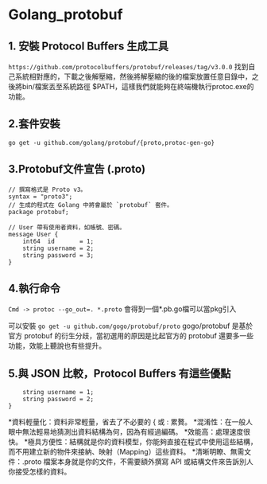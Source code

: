 # Golang_protobuf
## 1. 安裝 Protocol Buffers 生成工具
```https://github.com/protocolbuffers/protobuf/releases/tag/v3.0.0```
找到自己系統相對應的，下載之後解壓縮，然後將解壓縮的後的檔案放置任意目錄中，之後將bin/檔案丟至系統路徑 $PATH，這樣我們就能夠在終端機執行protoc.exe的功能。
## 2.套件安裝
```go get -u github.com/golang/protobuf/{proto,protoc-gen-go}```

## 3.Protobuf文件宣告 (.proto)
```
// 撰寫格式是 Proto v3。
syntax = "proto3";  
// 生成的程式在 Golang 中將會屬於 `protobuf` 套件。
package protobuf;

// User 帶有使用者資料，如帳號、密碼。
message User {  
    int64  id       = 1;
    string username = 2;
    string password = 3;
}
```

## 4.執行命令
```Cmd -> protoc --go_out=. *.proto```
會得到一個*.pb.go檔可以當pkg引入

可以安裝
```go get -u github.com/gogo/protobuf/proto```
gogo/protobuf 是基於官方 protobuf 的衍生分歧，當初選用的原因是比起官方的 protobuf 還要多一些功能，效能上聽說也有些提升。

## 5.與 JSON 比較，Protocol Buffers 有這些優點

```message User {  
    string username = 1;
    string password = 2;
}
```
*資料輕量化：資料非常輕量，省去了不必要的 { 或 : 累贅。
*混淆性：在一般人眼中無法輕易地猜測出資料結構為何，因為有經過編碼。
*效能高：處理速度很快。
*極具方便性：結構就是你的資料模型，你能夠直接在程式中使用這些結構，而不用建立新的物件來接納、映射（Mapping）這些資料。
*清晰明瞭、無需文件：.proto 檔案本身就是你的文件，不需要額外撰寫 API 或結構文件來告訴別人你接受怎樣的資料。
